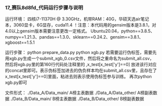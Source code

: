 ### 17_赛队8d8fd_代码运行步骤与说明

运行环境：
        四核i7-11370H @ 3.30GHz，机带RAM：40G，华硕天选air笔记本，3060显卡，6G显存，cuda11.4
        ！注意：本代码用的gensim版本是3.8.1，对4.0以上gensim版本需要注意更改一定格式。
        Ubuntu20.04，python==3.8.5、numpy==1.21.3、pandas==1.3.0、sklearn==0.24.2、gensim==3.8.1、xgboost==1.5.1

运行步骤：
        python prepare_data.py
        python xgb.py
    若需要运行伪标签，需要先用xgb.py生成一个submit_xgb_0.csv文件，然后将之重命名为submit_all.csv，然后将xgb.py里的第160行代码处注释里的 ,x_test[x_test['y']==0] 放进该行对应的concat里即可。表示伪标签加进去的伪负样本均在submit_all.csv里，且存在了x_test[x_test['y']==0]里面，粘进去则表示使用伪标签参与训练。
        再次python xgb.py即可

文件形式：
    ./Data_A/Data_main/      A榜主表数据
    ./Data_A/Data_other/      A榜副表数据
    ./Data_B/Data_main/      B榜主表数据
    ./Data_B/Data_other/      B榜副表数据